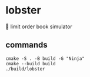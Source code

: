# lobster
🦞 limit order book simulator

## commands
```
cmake -S . -B build -G "Ninja"
cmake --build build
./build/lobster
```

